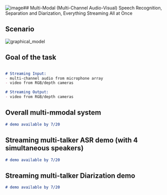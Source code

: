 ![image](https://github.com/anonymous-demos/Multimodal-All-In-One/assets/139128828/81e8ea23-2b0f-4f4c-ad4a-23d108eb71cf)## Multi-Modal (Multi-Channel Audio-Visual) Speech Recognition, Separation and Diarization, Everything Streaming All at Once 

## Scenario

![graphical_model](https://github.com/anonymous-demos/Multimodal-All-In-One/assets/139128828/40af89f4-2231-49d4-86ab-039a30da4dc9)

## Goal of the task

```markdown

# Streaming Input: 
- multi-channel audio from microphone array
- video from RGB/depth cameras

# Streaming Output:
- video from RGB/depth cameras

```

## Overall multi-mmodal system


```markdown
# demo available by 7/20
```

## Streaming multi-talker ASR demo (with 4 simultaneous speakers)

```markdown
# demo available by 7/20
```
## Streaming multi-talker Diarization demo 

```markdown
# demo available by 7/20
```
